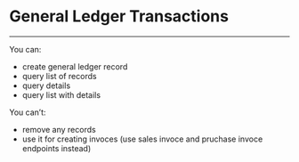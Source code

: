# General Ledger Transactions
---
You can:
- create general ledger record
- query list of records
- query details
- query list with details

You can’t:
- remove any records
- use it for creating invoces (use sales invoce and pruchase invoce endpoints instead)


